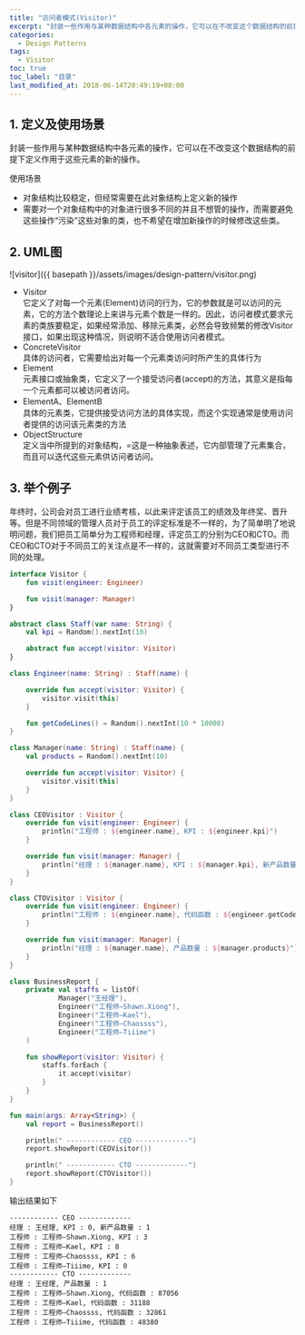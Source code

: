 ```yaml
---
title: "访问者模式(Visitor)"
excerpt: "封装一些作用与某种数据结构中各元素的操作，它可以在不改变这个数据结构的前提下定义作用于这些元素的新的操作"
categories:
  - Design Patterns
tags:
  - Visitor
toc: true
toc_label: "目录"
last_modified_at: 2018-06-14T20:49:19+08:00
---
```


## 1. 定义及使用场景
封装一些作用与某种数据结构中各元素的操作，它可以在不改变这个数据结构的前提下定义作用于这些元素的新的操作。

使用场景
- 对象结构比较稳定，但经常需要在此对象结构上定义新的操作
- 需要对一个对象结构中的对象进行很多不同的并且不想管的操作，而需要避免这些操作“污染”这些对象的类，也不希望在增加新操作的时候修改这些类。

## 2. UML图
![visitor]({{ basepath }}/assets/images/design-pattern/visitor.png)

- Visitor  
  它定义了对每一个元素(Element)访问的行为，它的参数就是可以访问的元素，它的方法个数理论上来讲与元素个数是一样的。因此，访问者模式要求元素的类族要稳定，如果经常添加、移除元素类，必然会导致频繁的修改Visitor接口，如果出现这种情况，则说明不适合使用访问者模式。
- ConcreteVisitor  
  具体的访问者，它需要给出对每一个元素类访问时所产生的具体行为
- Element  
  元素接口或抽象类，它定义了一个接受访问者(accept)的方法，其意义是指每一个元素都可以被访问者访问。
- ElementA、ElementB  
  具体的元素类，它提供接受访问方法的具体实现，而这个实现通常是使用访问者提供的访问该元素类的方法
- ObjectStructure  
  定义当中所提到的对象结构，=这是一种抽象表述，它内部管理了元素集合，而且可以迭代这些元素供访问者访问。

## 3. 举个例子
年终时，公司会对员工进行业绩考核，以此来评定该员工的绩效及年终奖、晋升等。但是不同领域的管理人员对于员工的评定标准是不一样的，为了简单明了地说明问题，我们把员工简单分为工程师和经理，评定员工的分别为CEO和CTO。而CEO和CTO对于不同员工的关注点是不一样的，这就需要对不同员工类型进行不同的处理。

```kotlin
interface Visitor {
    fun visit(engineer: Engineer)

    fun visit(manager: Manager)
}

abstract class Staff(var name: String) {
    val kpi = Random().nextInt(10)

    abstract fun accept(visitor: Visitor)
}

class Engineer(name: String) : Staff(name) {

    override fun accept(visitor: Visitor) {
        visitor.visit(this)
    }

    fun getCodeLines() = Random().nextInt(10 * 10000)
}

class Manager(name: String) : Staff(name) {
    val products = Random().nextInt(10)

    override fun accept(visitor: Visitor) {
        visitor.visit(this)
    }
}

class CEOVisitor : Visitor {
    override fun visit(engineer: Engineer) {
        println("工程师 : ${engineer.name}, KPI : ${engineer.kpi}")
    }

    override fun visit(manager: Manager) {
        println("经理 : ${manager.name}, KPI : ${manager.kpi}, 新产品数量 : ${manager.products}")
    }
}

class CTOVisitor : Visitor {
    override fun visit(engineer: Engineer) {
        println("工程师 : ${engineer.name}, 代码函数 : ${engineer.getCodeLines()}")
    }

    override fun visit(manager: Manager) {
        println("经理 : ${manager.name}, 产品数量 : ${manager.products}")
    }
}

class BusinessReport {
    private val staffs = listOf(
            Manager("王经理"),
            Engineer("工程师—Shawn.Xiong"),
            Engineer("工程师—Kael"),
            Engineer("工程师—Chaossss"),
            Engineer("工程师—Tiiime")
    )

    fun showReport(visitor: Visitor) {
        staffs.forEach {
            it.accept(visitor)
        }
    }
}

fun main(args: Array<String>) {
    val report = BusinessReport()

    println(" ------------ CEO -------------")
    report.showReport(CEOVisitor())

    println(" ------------ CTO -------------")
    report.showReport(CTOVisitor())
}
```

输出结果如下
```text
------------ CEO -------------
经理 : 王经理, KPI : 0, 新产品数量 : 1
工程师 : 工程师—Shawn.Xiong, KPI : 3
工程师 : 工程师—Kael, KPI : 8
工程师 : 工程师—Chaossss, KPI : 6
工程师 : 工程师—Tiiime, KPI : 0
------------ CTO -------------
经理 : 王经理, 产品数量 : 1
工程师 : 工程师—Shawn.Xiong, 代码函数 : 87056
工程师 : 工程师—Kael, 代码函数 : 31188
工程师 : 工程师—Chaossss, 代码函数 : 32861
工程师 : 工程师—Tiiime, 代码函数 : 48380
```
